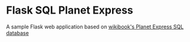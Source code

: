 # Flask SQL Planet Express

A sample Flask web application based on [wikibook's Planet Express SQL database][wikibooks]


[wikibooks]: http://en.wikibooks.org/wiki/SQL_Exercises/Planet_Express 
  "wikibook's Planet Express SQL example"



